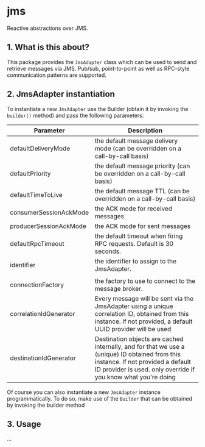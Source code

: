 jms
=========

Reactive abstractions over JMS.

## 1. What is this about?
This package provides the ```JmsAdapter``` class which can be used to 
send and retrieve messages via JMS. Pub/sub, point-to-point as well as
RPC-style communication patterns are supported.

## 2. JmsAdapter instantiation

To instantiate a new ```JmsAdapter``` use the Builder (obtain it by invoking the ```builder()``` method) and pass the 
following parameters: 

  | Parameter       | Description                                                                                       |
  |-----------------------------------------|---------------------------------------------------------------------------------------------------|
  | defaultDeliveryMode | the default message delivery mode (can be overridden on a call-by-call basis)                     |
  | defaultPriority       | the default message priority (can be overridden on a call-by-call basis)                          |
  | defaultTimeToLive   | the default message TTL (can be overridden on a call-by-call basis)                               |
  | consumerSessionAckMode      | the ACK mode for received messages | Session.AUTO_ACKNOWLEDGE                                     |
  | producerSessionAckMode      | the ACK mode for sent messages | Session.AUTO_ACKNOWLEDGE                                         |
  | defaultRpcTimeout | the default timeout when firing RPC requests. Default is 30 seconds.|
  | identifier             | the identifier to assign to the JmsAdapter.                                                       | 
  | | | |
  | connectionFactory            | the factory to use to connect to the message broker.                                                      |  
  | correlationIdGenerator      | Every message will be sent via the JmsAdapter using a unique correlation ID, obtained from this instance. If not provided, a default UUID provider will be used |
  | destinationIdGenerator      | Destination objects are cached internally, and for that we use a (unique) ID obtained from this instance. If not provided a default ID provider is used. only override if you know what you're doing |

Of course you can also instantiate a new ```JmsAdapter``` instance programmatically. To do so,
make use of the ```Builder``` that can be obtained by invoking the builder method
 
## 3. Usage

...
